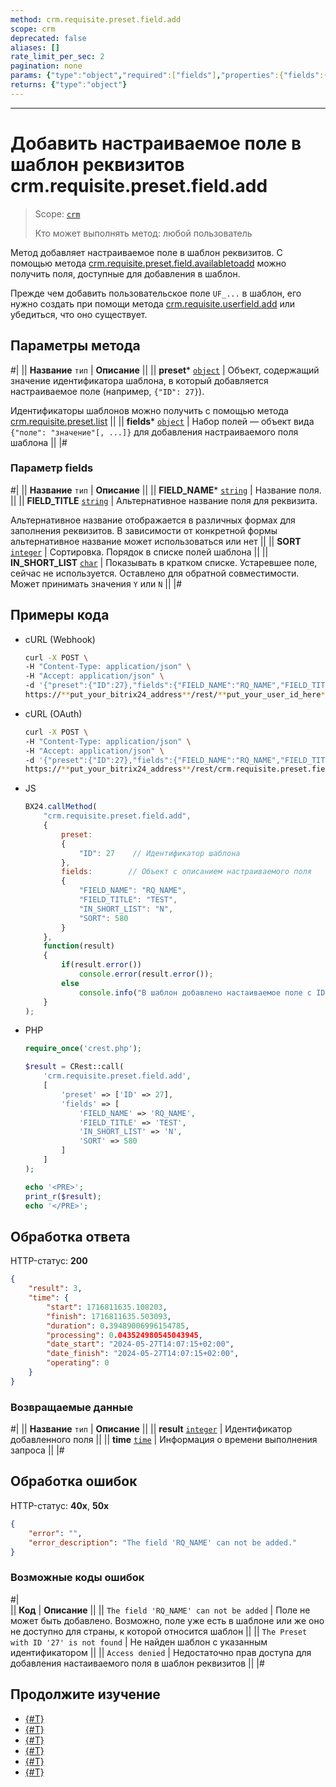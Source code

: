 ```yaml
---
method: crm.requisite.preset.field.add
scope: crm
deprecated: false
aliases: []
rate_limit_per_sec: 2
pagination: none
params: {"type":"object","required":["fields"],"properties":{"fields":{"type":"object"}}}
returns: {"type":"object"}
---
```



---

# Добавить настраиваемое поле в шаблон реквизитов crm.requisite.preset.field.add

> Scope: [`crm`](../../../../scopes/permissions.md)
>
> Кто может выполнять метод: любой пользователь

Метод добавляет настраиваемое поле в шаблон реквизитов. С помощью метода [crm.requisite.preset.field.availabletoadd](./crm-requisite-preset-field-available-to-add.md) можно получить поля, доступные для добавления в шаблон. 

Прежде чем добавить пользовательское поле `UF_...` в шаблон, его нужно создать при помощи метода [crm.requisite.userfield.add](../../user-fields/crm-requisite-userfield-add.md) или убедиться, что оно существует.

## Параметры метода



#|
|| **Название**
`тип` | **Описание** ||
|| **preset***
[`object`](../../../../data-types.md) | Объект, содержащий значение идентификатора шаблона, в который добавляется настраиваемое поле (например, `{"ID": 27}`). 

Идентификаторы шаблонов можно получить с помощью метода [crm.requisite.preset.list](../crm-requisite-preset-list.md) ||
|| **fields***
[`object`](../../../../data-types.md) | Набор полей — объект вида `{"поле": "значение"[, ...]}` для добавления настраиваемого поля шаблона ||
|#

### Параметр fields



#|
||  **Название**
`тип` | **Описание** ||
|| **FIELD_NAME***
[`string`](../../../../data-types.md) | Название поля. ||
|| **FIELD_TITLE**
[`string`](../../../../data-types.md) | Альтернативное название поля для реквизита.

Альтернативное название отображается в различных формах для заполнения реквизитов. В зависимости от конкретной формы альтернативное название может использоваться или нет
||
|| **SORT**
[`integer`](../../../../data-types.md) | Сортировка. Порядок в списке полей шаблона ||
|| **IN_SHORT_LIST**
[`char`](../../../../data-types.md) | Показывать в кратком списке. Устаревшее поле, сейчас не используется. Оставлено для обратной совместимости. Может принимать значения `Y` или `N` ||
|#

## Примеры кода





- cURL (Webhook)

    ```bash
    curl -X POST \
    -H "Content-Type: application/json" \
    -H "Accept: application/json" \
    -d '{"preset":{"ID":27},"fields":{"FIELD_NAME":"RQ_NAME","FIELD_TITLE":"TEST","IN_SHORT_LIST":"N","SORT":580}}' \
    https://**put_your_bitrix24_address**/rest/**put_your_user_id_here**/**put_your_webhook_here**/crm.requisite.preset.field.add
    ```

- cURL (OAuth) 

    ```bash
    curl -X POST \
    -H "Content-Type: application/json" \
    -H "Accept: application/json" \
    -d '{"preset":{"ID":27},"fields":{"FIELD_NAME":"RQ_NAME","FIELD_TITLE":"TEST","IN_SHORT_LIST":"N","SORT":580},"auth":"**put_access_token_here**"}' \
    https://**put_your_bitrix24_address**/rest/crm.requisite.preset.field.add
    ```

- JS

    ```js
    BX24.callMethod(
        "crm.requisite.preset.field.add",
        {
            preset:
            {
                "ID": 27    // Идентификатор шаблона
            },
            fields:        // Объект с описанием настраиваемого поля
            {
                "FIELD_NAME": "RQ_NAME",
                "FIELD_TITLE": "TEST",
                "IN_SHORT_LIST": "N",
                "SORT": 580
            }
        },
        function(result)
        {
            if(result.error())
                console.error(result.error());
            else
                console.info("В шаблон добавлено настаиваемое поле с ID " + result.data());
        }
    );
    ```

- PHP

    ```php
    require_once('crest.php');

    $result = CRest::call(
        'crm.requisite.preset.field.add',
        [
            'preset' => ['ID' => 27],
            'fields' => [
                'FIELD_NAME' => 'RQ_NAME',
                'FIELD_TITLE' => 'TEST',
                'IN_SHORT_LIST' => 'N',
                'SORT' => 580
            ]
        ]
    );

    echo '<PRE>';
    print_r($result);
    echo '</PRE>';
    ```



## Обработка ответа

HTTP-статус: **200**

```json
{
    "result": 3,
    "time": {
        "start": 1716811635.108203,
        "finish": 1716811635.503093,
        "duration": 0.39489006996154785,
        "processing": 0.043524980545043945,
        "date_start": "2024-05-27T14:07:15+02:00",
        "date_finish": "2024-05-27T14:07:15+02:00",
        "operating": 0
    }
}
```

### Возвращаемые данные

#|
|| **Название**
`тип` | **Описание** ||
|| **result**
[`integer`](../../../../data-types.md) | Идентификатор добавленного поля ||
|| **time**
[`time`](../../../../data-types.md) | Информация о времени выполнения запроса ||
|#

## Обработка ошибок

HTTP-статус: **40x**, **50x**

```json
{
    "error": "",
    "error_description": "The field 'RQ_NAME' can not be added."
}
```



### Возможные коды ошибок

#|  
|| **Код** | **Описание** ||
|| `The field 'RQ_NAME' can not be added` | Поле не может быть добавлено. Возможно, поле уже есть в шаблоне или же оно не доступно для страны, к которой относится шаблон ||
|| `The Preset with ID '27' is not found` | Не найден шаблон с указанным идентификатором ||
|| `Access denied` | Недостаточно прав доступа для добавления настаиваемого поля в шаблон реквизитов ||
|#



## Продолжите изучение

- [{#T}](./crm-requisite-preset-field-update.md)
- [{#T}](./crm-requisite-preset-field-available-to-add.md)
- [{#T}](./crm-requisite-preset-field-get.md)
- [{#T}](./crm-requisite-preset-field-list.md)
- [{#T}](./crm-requisite-preset-field-delete.md)
- [{#T}](./crm-requisite-preset-field-fields.md)
